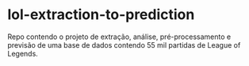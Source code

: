 # lol-extraction-to-prediction
Repo contendo o projeto de extração, análise, pré-processamento e previsão de uma base de dados contendo 55 mil partidas de League of Legends.
